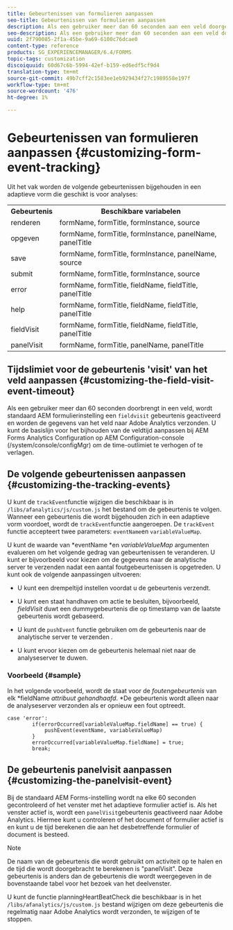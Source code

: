 ```yaml
---
title: Gebeurtenissen van formulieren aanpassen
seo-title: Gebeurtenissen van formulieren aanpassen
description: Als een gebruiker meer dan 60 seconden aan een veld doorgeeft, wordt een veldbezoek-gebeurtenis geactiveerd en worden de gegevens van het veld naar Adobe SiteCatalyst verzonden.
seo-description: Als een gebruiker meer dan 60 seconden aan een veld doorgeeft, wordt een veldbezoek-gebeurtenis geactiveerd en worden de gegevens van het veld naar Adobe SiteCatalyst verzonden.
uuid: 2f790085-2f1a-45be-9a69-6100c76dcae0
content-type: reference
products: SG_EXPERIENCEMANAGER/6.4/FORMS
topic-tags: customization
discoiquuid: 60d67c6b-5994-42ef-b159-ed6edf5cf9d4
translation-type: tm+mt
source-git-commit: 49b7cff2c1583ee1eb929434f27c1989558e197f
workflow-type: tm+mt
source-wordcount: '476'
ht-degree: 1%

---
```



# Gebeurtenissen van formulieren aanpassen {#customizing-form-event-tracking}

Uit het vak worden de volgende gebeurtenissen bijgehouden in een adaptieve vorm die geschikt is voor analyses:

<table> 
 <tbody> 
  <tr> 
   <th>Gebeurtenis</th> 
   <th>Beschikbare variabelen</th> 
  </tr> 
  <tr> 
   <td>renderen</td> 
   <td>formName, formTitle, formInstance, source</td> 
  </tr> 
  <tr> 
   <td>opgeven</td> 
   <td>formName, formTitle, formInstance, panelName, panelTitle</td> 
  </tr> 
  <tr> 
   <td>save</td> 
   <td>formName, formTitle, formInstance, panelName, source</td> 
  </tr> 
  <tr> 
   <td>submit</td> 
   <td>formName, formTitle, formInstance, source</td> 
  </tr> 
  <tr> 
   <td>error</td> 
   <td>formName, formTitle, fieldName, fieldTitle, panelTitle</td> 
  </tr> 
  <tr> 
   <td>help</td> 
   <td>formName, formTitle, fieldName, fieldTitle, panelTitle</td> 
  </tr> 
  <tr> 
   <td>fieldVisit</td> 
   <td>formName, formTitle, fieldName, fieldTitle, panelTitle<br /> </td> 
  </tr> 
  <tr> 
   <td>panelVisit</td> 
   <td>formName, formTitle, panelName, panelTitle</td> 
  </tr> 
 </tbody> 
</table>

## Tijdslimiet voor de gebeurtenis &#39;visit&#39; van het veld aanpassen {#customizing-the-field-visit-event-timeout}

Als een gebruiker meer dan 60 seconden doorbrengt in een veld, wordt standaard AEM formulierinstelling een `fieldvisit` gebeurtenis geactiveerd en worden de gegevens van het veld naar Adobe Analytics verzonden. U kunt de basislijn voor het bijhouden van de veldtijd aanpassen bij AEM Forms Analytics Configuration op AEM Configuration-console (/system/console/configMgr) om de time-outlimiet te verhogen of te verlagen.

## De volgende gebeurtenissen aanpassen {#customizing-the-tracking-events}

U kunt de `trackEvent`functie wijzigen die beschikbaar is in `/libs/afanalytics/js/custom.js` het bestand om de gebeurtenis te volgen. Wanneer een gebeurtenis die wordt bijgehouden zich in een adaptieve vorm voordoet, wordt de `trackEvent`functie aangeroepen. De `trackEvent` functie accepteert twee parameters: `eventName`en `variableValueMap`.

U kunt de waarde van *eventName *en *variableValueMap* argumenten evalueren om het volgende gedrag van gebeurtenissen te veranderen. U kunt er bijvoorbeeld voor kiezen om de gegevens naar de analytische server te verzenden nadat een aantal foutgebeurtenissen is opgetreden. U kunt ook de volgende aanpassingen uitvoeren:

* U kunt een drempeltijd instellen voordat u de gebeurtenis verzendt.
* U kunt een staat handhaven om actie te besluiten, bijvoorbeeld, *fieldVisit* duwt een dummygebeurtenis die op timestamp van de laatste gebeurtenis wordt gebaseerd.
* U kunt de `pushEvent` functie gebruiken om de gebeurtenis naar de analytische server te verzenden *.*

* U kunt ervoor kiezen om de gebeurtenis helemaal niet naar de analyseserver te duwen.

### Voorbeeld {#sample}

In het volgende voorbeeld, wordt de staat voor de *foutengebeurtenis* van elk *fieldName *attribuut gehandhaafd*. *De gebeurtenis wordt alleen naar de analyseserver verzonden als er opnieuw een fout optreedt.

```
case 'error':
        if(errorOccurred[variableValueMap.fieldName] == true) {
            pushEvent(eventName, variableValueMap)
        }
        errorOccurred[variableValueMap.fieldName] = true;
        break;
```

## De gebeurtenis panelvisit aanpassen {#customizing-the-panelvisit-event}

Bij de standaard AEM Forms-instelling wordt na elke 60 seconden gecontroleerd of het venster met het adaptieve formulier actief is. Als het venster actief is, wordt een `panelVisit`gebeurtenis geactiveerd naar Adobe Analytics. Hiermee kunt u controleren of het document of formulier actief is en kunt u de tijd berekenen die aan het desbetreffende formulier of document is besteed.

>[!NOTE]
>
>De naam van de gebeurtenis die wordt gebruikt om activiteit op te halen en de tijd die wordt doorgebracht te berekenen is &quot;panelVisit&quot;. Deze gebeurtenis is anders dan de gebeurtenis die wordt weergegeven in de bovenstaande tabel voor het bezoek van het deelvenster.

U kunt de functie planningHeartBeatCheck die beschikbaar is in het `/libs/afanalytics/js/custom.js` bestand wijzigen om deze gebeurtenis die regelmatig naar Adobe Analytics wordt verzonden, te wijzigen of te stoppen.
